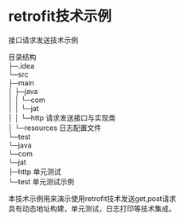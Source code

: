 
# retrofit技术示例

接口请求发送技术示例  

目录结构  
├─.idea  
└─src  
    ├─main  
    │  ├─java  
    │  │  └─com  
    │  │      └─jat  
    │  │          └─http  请求发送接口与实现类  
    │  └─resources  日志配置文件  
    └─test  
        └─java  
            └─com  
                └─jat  
                    ├─http 单元测试  
                    └─test 单元测试示例  


本技术示例用来演示使用retrofit技术发送get,post请求  
具有动态地址构建，单元测试，日志打印等技术集成。
